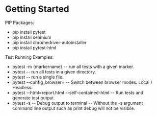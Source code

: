 # Getting Started 
PIP Packages:
- pip install pytest
- pip install selenium
- pip install chromedriver-autoinstaller
- pip install pytest-html

Test Running Examples:
- pytest -m {markername} -- run all tests with a given marker.
- pytest <directoryname> -- run all tests in a given directory.
- pytest <filename> -- run a single file.
- pytest --config_browser=<browser-name-keyword> -- Switch between browser modes. Local / Headless.
- pytest --html=report.html --self-contained-html -- Run tests and generate test output.
- pytest -s -- Debug output to terminal -- Without the -s argument command line output such as print debug will not be visibile.
